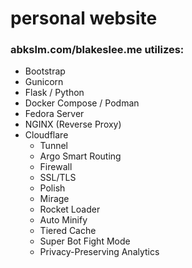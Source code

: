 # personal website

### abkslm.com/blakeslee.me utilizes:
- Bootstrap
- Gunicorn
- Flask / Python
- Docker Compose / Podman
- Fedora Server
- NGINX (Reverse Proxy)
- Cloudflare
  - Tunnel
  - Argo Smart Routing
  - Firewall
  - SSL/TLS
  - Polish
  - Mirage
  - Rocket Loader
  - Auto Minify
  - Tiered Cache
  - Super Bot Fight Mode
  - Privacy-Preserving Analytics
